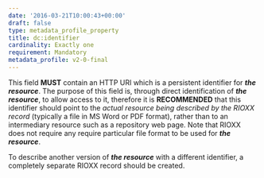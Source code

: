 ```yaml
---
date: '2016-03-21T10:00:43+00:00'
draft: false
type: metadata_profile_property
title: dc:identifier
cardinality: Exactly one
requirement: Mandatory
metadata_profile: v2-0-final
---
```

This field **MUST** contain an HTTP URI which is a persistent identifier for ***the resource***. The purpose of this field is, through direct identification of ***the resource***, to allow access to it, therefore it is **RECOMMENDED** that this identifier should point to the *actual resource being described by the RIOXX record* (typically a file in MS Word or PDF format), rather than to an intermediary resource such as a repository web page. Note that RIOXX does not require any require particular file format to be used for ***the resource***.

To describe another version of ***the resource*** with a different identifier, a completely separate RIOXX record should be created.
